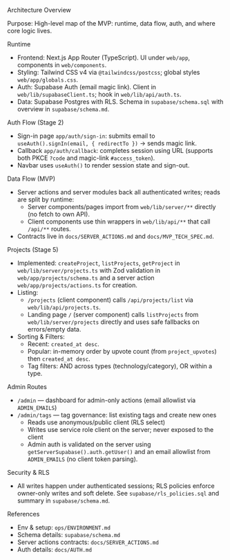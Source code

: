 Architecture Overview

Purpose: High-level map of the MVP: runtime, data flow, auth, and where core logic lives.

Runtime
- Frontend: Next.js App Router (TypeScript). UI under `web/app`, components in `web/components`.
- Styling: Tailwind CSS v4 via `@tailwindcss/postcss`; global styles `web/app/globals.css`.
- Auth: Supabase Auth (email magic link). Client in `web/lib/supabaseClient.ts`; hook in `web/lib/api/auth.ts`.
- Data: Supabase Postgres with RLS. Schema in `supabase/schema.sql` with overview in `supabase/schema.md`.

Auth Flow (Stage 2)
- Sign-in page `app/auth/sign-in`: submits email to `useAuth().signIn(email, { redirectTo })` → sends magic link.
- Callback `app/auth/callback`: completes session using URL (supports both PKCE `?code` and magic-link `#access_token`).
- Navbar uses `useAuth()` to render session state and sign-out.

Data Flow (MVP)
- Server actions and server modules back all authenticated writes; reads are split by runtime:
  - Server components/pages import from `web/lib/server/**` directly (no fetch to own API).
  - Client components use thin wrappers in `web/lib/api/**` that call `/api/**` routes.
- Contracts live in `docs/SERVER_ACTIONS.md` and `docs/MVP_TECH_SPEC.md`.

Projects (Stage 5)
- Implemented: `createProject`, `listProjects`, `getProject` in `web/lib/server/projects.ts` with Zod validation in `web/app/projects/schema.ts` and a server action `web/app/projects/actions.ts` for creation.
- Listing:
  - `/projects` (client component) calls `/api/projects/list` via `web/lib/api/projects.ts`.
  - Landing page `/` (server component) calls `listProjects` from `web/lib/server/projects` directly and uses safe fallbacks on errors/empty data.
- Sorting & Filters:
  - Recent: `created_at desc`.
  - Popular: in-memory order by upvote count (from `project_upvotes`) then `created_at desc`.
  - Tag filters: AND across types (technology/category), OR within a type.

Admin Routes
- `/admin` — dashboard for admin-only actions (email allowlist via `ADMIN_EMAILS`)
- `/admin/tags` — tag governance: list existing tags and create new ones
  - Reads use anonymous/public client (RLS select)
  - Writes use service role client on the server; never exposed to the client
  - Admin auth is validated on the server using `getServerSupabase().auth.getUser()` and an email allowlist from `ADMIN_EMAILS` (no client token parsing).

Security & RLS
- All writes happen under authenticated sessions; RLS policies enforce owner-only writes and soft delete. See `supabase/rls_policies.sql` and summary in `supabase/schema.md`.

References
- Env & setup: `ops/ENVIRONMENT.md`
- Schema details: `supabase/schema.md`
- Server actions contracts: `docs/SERVER_ACTIONS.md`
- Auth details: `docs/AUTH.md`

